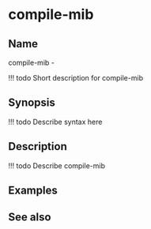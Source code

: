 

# compile-mib


## Name
compile-mib - 

<!-- prettier-ignore -->
!!! todo
     Short description for compile-mib

## Synopsis
<!-- prettier-ignore -->
!!! todo
    Describe syntax here

## Description
<!-- prettier-ignore -->
!!! todo
    Describe compile-mib

## Examples

## See also

